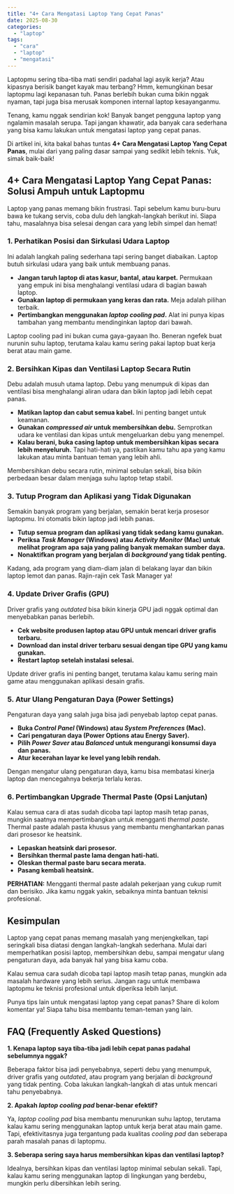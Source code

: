 ```yaml
---
title: "4+ Cara Mengatasi Laptop Yang Cepat Panas"
date: 2025-08-30
categories: 
  - "laptop"
tags: 
  - "cara"
  - "laptop"
  - "mengatasi"
---
```


Laptopmu sering tiba-tiba mati sendiri padahal lagi asyik kerja? Atau kipasnya berisik banget kayak mau terbang? Hmm, kemungkinan besar laptopmu lagi kepanasan tuh. Panas berlebih bukan cuma bikin nggak nyaman, tapi juga bisa merusak komponen internal laptop kesayanganmu.

Tenang, kamu nggak sendirian kok! Banyak banget pengguna laptop yang ngalamin masalah serupa. Tapi jangan khawatir, ada banyak cara sederhana yang bisa kamu lakukan untuk mengatasi laptop yang cepat panas.

Di artikel ini, kita bakal bahas tuntas **4+ Cara Mengatasi Laptop Yang Cepat Panas**, mulai dari yang paling dasar sampai yang sedikit lebih teknis. Yuk, simak baik-baik!

## 4+ Cara Mengatasi Laptop Yang Cepat Panas: Solusi Ampuh untuk Laptopmu

Laptop yang panas memang bikin frustrasi. Tapi sebelum kamu buru-buru bawa ke tukang servis, coba dulu deh langkah-langkah berikut ini. Siapa tahu, masalahnya bisa selesai dengan cara yang lebih simpel dan hemat!

### 1\. Perhatikan Posisi dan Sirkulasi Udara Laptop

Ini adalah langkah paling sederhana tapi sering banget diabaikan. Laptop butuh sirkulasi udara yang baik untuk membuang panas.

- **Jangan taruh laptop di atas kasur, bantal, atau karpet.** Permukaan yang empuk ini bisa menghalangi ventilasi udara di bagian bawah laptop.
- **Gunakan laptop di permukaan yang keras dan rata.** Meja adalah pilihan terbaik.
- **Pertimbangkan menggunakan _laptop cooling pad_.** Alat ini punya kipas tambahan yang membantu mendinginkan laptop dari bawah.

Laptop cooling pad ini bukan cuma gaya-gayaan lho. Beneran ngefek buat nurunin suhu laptop, terutama kalau kamu sering pakai laptop buat kerja berat atau main game.

### 2\. Bersihkan Kipas dan Ventilasi Laptop Secara Rutin

Debu adalah musuh utama laptop. Debu yang menumpuk di kipas dan ventilasi bisa menghalangi aliran udara dan bikin laptop jadi lebih cepat panas.

- **Matikan laptop dan cabut semua kabel.** Ini penting banget untuk keamanan.
- **Gunakan _compressed air_ untuk membersihkan debu.** Semprotkan udara ke ventilasi dan kipas untuk mengeluarkan debu yang menempel.
- **Kalau berani, buka casing laptop untuk membersihkan kipas secara lebih menyeluruh.** Tapi hati-hati ya, pastikan kamu tahu apa yang kamu lakukan atau minta bantuan teman yang lebih ahli.

Membersihkan debu secara rutin, minimal sebulan sekali, bisa bikin perbedaan besar dalam menjaga suhu laptop tetap stabil.

### 3\. Tutup Program dan Aplikasi yang Tidak Digunakan

Semakin banyak program yang berjalan, semakin berat kerja prosesor laptopmu. Ini otomatis bikin laptop jadi lebih panas.

- **Tutup semua program dan aplikasi yang tidak sedang kamu gunakan.**
- **Periksa _Task Manager_ (Windows) atau _Activity Monitor_ (Mac) untuk melihat program apa saja yang paling banyak memakan sumber daya.**
- **Nonaktifkan program yang berjalan di _background_ yang tidak penting.**

Kadang, ada program yang diam-diam jalan di belakang layar dan bikin laptop lemot dan panas. Rajin-rajin cek Task Manager ya!

### 4\. Update Driver Grafis (GPU)

Driver grafis yang _outdated_ bisa bikin kinerja GPU jadi nggak optimal dan menyebabkan panas berlebih.

- **Cek website produsen laptop atau GPU untuk mencari driver grafis terbaru.**
- **Download dan instal driver terbaru sesuai dengan tipe GPU yang kamu gunakan.**
- **Restart laptop setelah instalasi selesai.**

Update driver grafis ini penting banget, terutama kalau kamu sering main game atau menggunakan aplikasi desain grafis.

### 5\. Atur Ulang Pengaturan Daya (Power Settings)

Pengaturan daya yang salah juga bisa jadi penyebab laptop cepat panas.

- **Buka _Control Panel_ (Windows) atau _System Preferences_ (Mac).**
- **Cari pengaturan daya (Power Options atau Energy Saver).**
- **Pilih _Power Saver_ atau _Balanced_ untuk mengurangi konsumsi daya dan panas.**
- **Atur kecerahan layar ke level yang lebih rendah.**

Dengan mengatur ulang pengaturan daya, kamu bisa membatasi kinerja laptop dan mencegahnya bekerja terlalu keras.

### 6\. Pertimbangkan Upgrade Thermal Paste (Opsi Lanjutan)

Kalau semua cara di atas sudah dicoba tapi laptop masih tetap panas, mungkin saatnya mempertimbangkan untuk mengganti _thermal paste_. Thermal paste adalah pasta khusus yang membantu menghantarkan panas dari prosesor ke heatsink.

- **Lepaskan heatsink dari prosesor.**
- **Bersihkan thermal paste lama dengan hati-hati.**
- **Oleskan thermal paste baru secara merata.**
- **Pasang kembali heatsink.**

**PERHATIAN:** Mengganti thermal paste adalah pekerjaan yang cukup rumit dan berisiko. Jika kamu nggak yakin, sebaiknya minta bantuan teknisi profesional.

## Kesimpulan

Laptop yang cepat panas memang masalah yang menjengkelkan, tapi seringkali bisa diatasi dengan langkah-langkah sederhana. Mulai dari memperhatikan posisi laptop, membersihkan debu, sampai mengatur ulang pengaturan daya, ada banyak hal yang bisa kamu coba.

Kalau semua cara sudah dicoba tapi laptop masih tetap panas, mungkin ada masalah hardware yang lebih serius. Jangan ragu untuk membawa laptopmu ke teknisi profesional untuk diperiksa lebih lanjut.

Punya tips lain untuk mengatasi laptop yang cepat panas? Share di kolom komentar ya! Siapa tahu bisa membantu teman-teman yang lain.

## FAQ (Frequently Asked Questions)

**1\. Kenapa laptop saya tiba-tiba jadi lebih cepat panas padahal sebelumnya nggak?**

Beberapa faktor bisa jadi penyebabnya, seperti debu yang menumpuk, driver grafis yang _outdated_, atau program yang berjalan di _background_ yang tidak penting. Coba lakukan langkah-langkah di atas untuk mencari tahu penyebabnya.

**2\. Apakah _laptop cooling pad_ benar-benar efektif?**

Ya, _laptop cooling pad_ bisa membantu menurunkan suhu laptop, terutama kalau kamu sering menggunakan laptop untuk kerja berat atau main game. Tapi, efektivitasnya juga tergantung pada kualitas _cooling pad_ dan seberapa parah masalah panas di laptopmu.

**3\. Seberapa sering saya harus membersihkan kipas dan ventilasi laptop?**

Idealnya, bersihkan kipas dan ventilasi laptop minimal sebulan sekali. Tapi, kalau kamu sering menggunakan laptop di lingkungan yang berdebu, mungkin perlu dibersihkan lebih sering.
